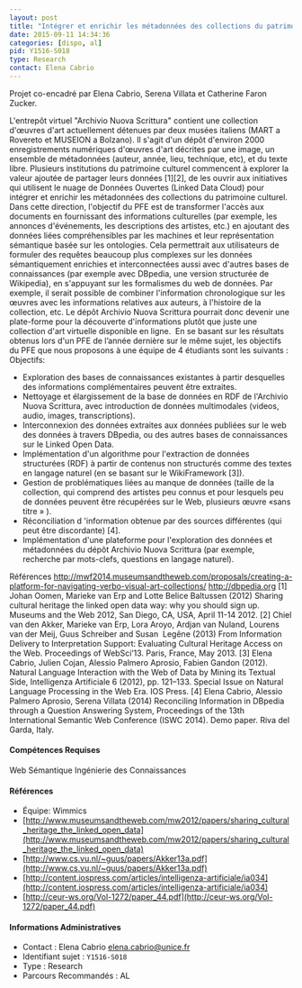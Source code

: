 ```yaml
---
layout: post
title: "Intégrer et enrichir les métadonnées des collections du patrimoine culturel grâce au web de données"
date: 2015-09-11 14:34:36
categories: [dispo, al]
pid: Y1516-S018
type: Research
contact: Elena Cabrio
---
```

       
Projet co-encadré par Elena Cabrio, Serena Villata et Catherine Faron Zucker.

L'entrepôt virtuel "Archivio Nuova Scrittura" contient une collection d'œuvres d'art actuellement détenues par deux musées italiens (MART a Rovereto et MUSEION a Bolzano). Il s'agit d'un dépôt d'environ 2000 enregistrements numériques d'œuvres d'art décrites par une image, un ensemble de métadonnées (auteur, année, lieu, technique, etc), et du texte libre. Plusieurs institutions du patrimoine culturel commencent à explorer la valeur ajoutée de partager leurs données [1][2], de les ouvrir aux initiatives qui utilisent le nuage de Données Ouvertes (Linked Data Cloud) pour intégrer et enrichir les métadonnées des collections du patrimoine culturel. Dans cette direction, l'objectif du PFE est de transformer l'accès aux documents en fournissant des informations culturelles (par exemple, les annonces d'événements, les descriptions des artistes, etc.) en ajoutant des données liées compréhensibles par les machines et leur représentation sémantique basée sur les ontologies.
Cela permettrait aux utilisateurs de formuler des requêtes beaucoup plus complexes sur les données sémantiquement enrichies et interconnectées aussi avec d'autres bases de connaissances (par exemple avec DBpedia, une version structurée de Wikipedia), en s'appuyant sur les formalismes du web de données. Par exemple, il serait possible de combiner l'information chronologique sur les œuvres avec les informations relatives aux auteurs, à l'histoire de la collection, etc. Le dépôt Archivio Nuova Scrittura pourrait donc devenir une plate-forme pour la découverte d'informations plutôt que juste une collection d'art virtuelle disponible en ligne.  En se basant sur les résultats obtenus lors d'un PFE de l’année dernière sur le même sujet, les objectifs du PFE que nous proposons à une équipe de 4 étudiants sont les suivants :
Objectifs:
- Exploration des bases de connaissances existantes à partir desquelles des informations complémentaires peuvent être extraites.
- Nettoyage et élargissement de la base de données en RDF de l'Archivio Nuova Scrittura, avec introduction de données multimodales (videos, audio, images, transcriptions).
- Interconnexion des données extraites aux données publiées sur le web des données à travers DBpedia, ou des autres bases de connaissances sur le Linked Open Data.
- Implémentation d'un algorithme pour l'extraction de données structurées (RDF) à partir de contenus non structurés comme des textes en langage naturel (en se basant sur le WikiFramework [3]).
- Gestion de problématiques liées au manque de données (taille de la collection, qui comprend des artistes peu connus et pour lesquels peu de données peuvent être récupérées sur le Web, plusieurs œuvre «sans titre » ).
- Réconciliation d 'information obtenue par des sources différentes (qui peut être discordante) [4].
- Implémentation d'une plateforme pour l'exploration des données et métadonnées du dépôt Archivio Nuova Scrittura (par exemple, recherche par mots-clefs, questions en langage naturel).

Références
http://mwf2014.museumsandtheweb.com/proposals/creating-a-platform-for-navigating-verbo-visual-art-collections/
http://dbpedia.org
[1] Johan Oomen, Marieke van Erp and Lotte Belice Baltussen (2012) Sharing cultural heritage the linked open data way:  why you should sign up. Museums and the Web 2012, San Diego, CA, USA, April 11-14 2012.
[2] Chiel van den Akker, Marieke van Erp, Lora Aroyo, Ardjan van Nuland, Lourens van der Meij, Guus Schreiber and Susan  Legêne (2013) From Information Delivery to Interpretation Support: Evaluating Cultural Heritage Access on the Web.  Proceedings of WebSci’13. Paris, France, May 2013.
[3] Elena Cabrio, Julien Cojan, Alessio Palmero Aprosio, Fabien Gandon (2012). Natural Language Interaction with the Web of Data by Mining its Textual Side, Intelligenza Artificiale 6 (2012), pp. 121–133. Special Issue on Natural  Language Processing in the Web Era. IOS Press.
[4] Elena Cabrio, Alessio Palmero Aprosio, Serena Villata (2014) Reconciling Information in DBpedia through a Question Answering System, Proceedings of the 13th International Semantic Web Conference (ISWC 2014). Demo paper. Riva del Garda, Italy.

#### Compétences Requises
Web Sémantique
Ingénierie des Connaissances


#### Références

  * Équipe: Wimmics
  * [http://www.museumsandtheweb.com/mw2012/papers/sharing_cultural_heritage_the_linked_open_data](http://www.museumsandtheweb.com/mw2012/papers/sharing_cultural_heritage_the_linked_open_data)
  * [http://www.cs.vu.nl/~guus/papers/Akker13a.pdf](http://www.cs.vu.nl/~guus/papers/Akker13a.pdf)
  * [http://content.iospress.com/articles/intelligenza-artificiale/ia034](http://content.iospress.com/articles/intelligenza-artificiale/ia034)
  * [http://ceur-ws.org/Vol-1272/paper_44.pdf](http://ceur-ws.org/Vol-1272/paper_44.pdf)

#### Informations Administratives
  * Contact : Elena Cabrio <elena.cabrio@unice.fr>
  * Identifiant sujet : `Y1516-S018`
  * Type : Research
  * Parcours Recommandés : AL
     